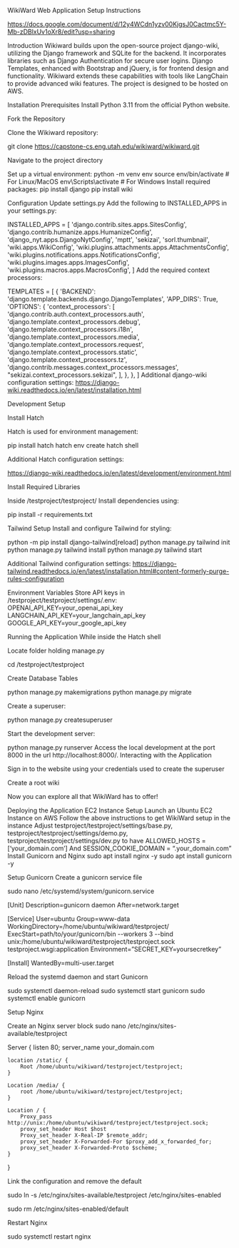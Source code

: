 WikiWard Web Application Setup Instructions

https://docs.google.com/document/d/12y4WCdn1yzv00KjgsJ0Cactmc5Y-Mb-zDBlxUv1oXr8/edit?usp=sharing

Introduction
Wikiward builds upon the open-source project django-wiki, utilizing the Django framework and SQLite for the backend. It incorporates libraries such as Django Authentication for secure user logins. Django Templates, enhanced with Bootstrap and jQuery, is for frontend design and functionality. Wikiward extends these capabilities with tools like LangChain to provide advanced wiki features. The project is designed to be hosted on AWS.

Installation
Prerequisites
Install Python 3.11 from the official Python website.


Fork the Repository

Clone the Wikiward repository:

git clone https://capstone-cs.eng.utah.edu/wikiward/wikiward.git

Navigate to the project directory

Set up a virtual environment:
python -m venv env
source env/bin/activate  # For Linux/MacOS
env\Scripts\activate     # For Windows
Install required packages:
pip install django
pip install wiki

Configuration
Update settings.py
Add the following to INSTALLED_APPS in your settings.py:

INSTALLED_APPS = [
    'django.contrib.sites.apps.SitesConfig',
    'django.contrib.humanize.apps.HumanizeConfig',
    'django_nyt.apps.DjangoNytConfig',
    'mptt',
    'sekizai',
    'sorl.thumbnail',
    'wiki.apps.WikiConfig',
    'wiki.plugins.attachments.apps.AttachmentsConfig',
    'wiki.plugins.notifications.apps.NotificationsConfig',
    'wiki.plugins.images.apps.ImagesConfig',
    'wiki.plugins.macros.apps.MacrosConfig',
]
Add the required context processors:

TEMPLATES = [
    {
        'BACKEND': 'django.template.backends.django.DjangoTemplates',
        'APP_DIRS': True,
        'OPTIONS': {
            'context_processors': [
                'django.contrib.auth.context_processors.auth',
                'django.template.context_processors.debug',
                'django.template.context_processors.i18n',
                'django.template.context_processors.media',
                'django.template.context_processors.request',
                'django.template.context_processors.static',
                'django.template.context_processors.tz',
                'django.contrib.messages.context_processors.messages',
                "sekizai.context_processors.sekizai",
            ],
        },
    },
]
Additional django-wiki configuration settings: 
https://django-wiki.readthedocs.io/en/latest/installation.html

Development Setup

Install Hatch 

Hatch is used for environment management:

pip install hatch
hatch env create
hatch shell

Additional Hatch configuration settings:

https://django-wiki.readthedocs.io/en/latest/development/environment.html

Install Required Libraries 

Inside /testproject/testproject/
Install dependencies using:

pip install -r requirements.txt

Tailwind Setup 
Install and configure Tailwind for styling:

python -m pip install django-tailwind[reload]
python manage.py tailwind init
python manage.py tailwind install
python manage.py tailwind start

Additional Tailwind configuration settings:
https://django-tailwind.readthedocs.io/en/latest/installation.html#content-formerly-purge-rules-configuration


Environment Variables
Store API keys in /testproject/testproject/settings/.env:
OPENAI_API_KEY=your_openai_api_key
LANGCHAIN_API_KEY=your_langchain_api_key
GOOGLE_API_KEY=your_google_api_key


Running the Application
While inside the Hatch shell

Locate folder holding manage.py 

cd /testproject/testproject

Create Database Tables

python manage.py makemigrations
python manage.py migrate

Create a superuser:

python manage.py createsuperuser

Start the development server:

python manage.py runserver
Access the local development at the port 8000 in the url http://localhost:8000/.
Interacting with the Application

Sign in to the website using your credentials used to create the superuser

Create a root wiki

Now you can explore all that WikiWard has to offer!

Deploying the Application
EC2 Instance Setup
Launch an Ubuntu EC2 Instance on AWS 
Follow the above instructions to get WikiWard setup in the instance
Adjust testproject/testproject/settings/base.py, testproject/testproject/settings/demo.py, testproject/testproject/settings/dev.py to have
ALLOWED_HOSTS = [‘your_domain.com’]
And 
SESSION_COOKIE_DOMAIN = “.your_domain.com”
Install Gunicorn and Nginx
sudo apt install nginx -y
sudo apt install gunicorn -y

Setup Gunicorn
Create a gunicorn service file

sudo nano /etc/systemd/system/gunicorn.service

[Unit]
Description=gunicorn daemon
After=network.target

[Service]
User=ubuntu
Group=www-data
WorkingDirectory=/home/ubuntu/wikiward/testproject/
ExecStart=path/to/your/gunicorn/bin --workers 3 --bind unix:/home/ubuntu/wikiward/testproject/testproject.sock testproject.wsgi:application
Environment=”SECRET_KEY=yoursecretkey”

[Install]
WantedBy=multi-user.target

Reload the systemd daemon and start Gunicorn

sudo systemctl daemon-reload
sudo systemctl start gunicorn
sudo systemctl enable gunicorn

Setup Nginx

Create an Nginx server block
sudo nano /etc/nginx/sites-available/testproject

Server {
	listen 80;
	server_name your_domain.com

	location /static/ {
		Root /home/ubuntu/wikiward/testproject/testproject;
	}

	Location /media/ {
		root /home/ubuntu/wikiward/testproject/testproject;
	}

	Location / {
		Proxy_pass http://unix:/home/ubuntu/wikiward/testproject/testproject.sock;
		proxy_set_header Host $host
		Proxy_set_header X-Real-IP $remote_addr;
		proxy_set_header X-Forwarded-For $proxy_add_x_forwarded_for;
		proxy_set_header X-Forwarded-Proto $scheme;
	}
}

Link the configuration and remove the default

sudo ln -s /etc/nginx/sites-available/testproject /etc/nginx/sites-enabled

sudo rm /etc/nginx/sites-enabled/default

Restart Nginx

sudo systemctl restart nginx
